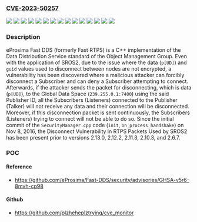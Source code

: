 ### [CVE-2023-50257](https://cve.mitre.org/cgi-bin/cvename.cgi?name=CVE-2023-50257)
![](https://img.shields.io/static/v1?label=Product&message=Fast-DDS&color=blue)
![](https://img.shields.io/static/v1?label=Version&message=%3C%202.6.7%20&color=brightgreen)
![](https://img.shields.io/static/v1?label=Version&message=%3E%3D%202.11.0%2C%20%3C%202.11.3%20&color=brightgreen)
![](https://img.shields.io/static/v1?label=Version&message=%3E%3D%202.12.0%2C%20%3C%202.12.2%20&color=brightgreen)
![](https://img.shields.io/static/v1?label=Version&message=%3E%3D%202.7.0%2C%20%3C%202.10.3%20&color=brightgreen)
![](https://img.shields.io/static/v1?label=Version&message=0%20&color=brightgreen)
![](https://img.shields.io/static/v1?label=Version&message=FastDDS%20%3D%202.1.4-1%20&color=brightgreen)
![](https://img.shields.io/static/v1?label=Version&message=FastDDS%20%3D%202.10.2-2%20&color=brightgreen)
![](https://img.shields.io/static/v1?label=Version&message=FastDDS%20%3D%202.3.6-6%20&color=brightgreen)
![](https://img.shields.io/static/v1?label=Version&message=FastDDS%20%3D%202.6.6-1%20&color=brightgreen)
![](https://img.shields.io/static/v1?label=Version&message=RMW%20-%20FastDDS%20%3D%201.3.2-1%20&color=brightgreen)
![](https://img.shields.io/static/v1?label=Version&message=RMW%20-%20FastDDS%20%3D%205.0.2-1%20&color=brightgreen)
![](https://img.shields.io/static/v1?label=Version&message=RMW%20-%20FastDDS%20%3D%206.2.3.1%20&color=brightgreen)
![](https://img.shields.io/static/v1?label=Version&message=RMW%20-%20FastDDS%20%3D%207.1.1-2%20&color=brightgreen)
![](https://img.shields.io/static/v1?label=Vulnerability&message=CWE-284%3A%20Improper%20Access%20Control&color=brightgreen)

### Description

eProsima Fast DDS (formerly Fast RTPS) is a C++ implementation of the Data Distribution Service standard of the Object Management Group. Even with the application of SROS2, due to the issue where the data (`p[UD]`) and `guid` values used to disconnect between nodes are not encrypted, a vulnerability has been discovered where a malicious attacker can forcibly disconnect a Subscriber and can deny a Subscriber attempting to connect. Afterwards, if the attacker sends the packet for disconnecting, which is data (`p[UD]`), to the Global Data Space (`239.255.0.1:7400`) using the said Publisher ID, all the Subscribers (Listeners) connected to the Publisher (Talker) will not receive any data and their connection will be disconnected. Moreover, if this disconnection packet is sent continuously, the Subscribers (Listeners) trying to connect will not be able to do so. Since the initial commit of the `SecurityManager.cpp` code (`init`, `on_process_handshake`) on Nov 8, 2016, the Disconnect Vulnerability in RTPS Packets Used by SROS2 has been present prior to versions 2.13.0, 2.12.2, 2.11.3, 2.10.3, and 2.6.7.

### POC

#### Reference
- https://github.com/eProsima/Fast-DDS/security/advisories/GHSA-v5r6-8mvh-cp98

#### Github
- https://github.com/plzheheplztrying/cve_monitor

